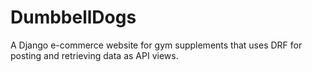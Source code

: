 # DumbbellDogs
A Django e-commerce website for gym supplements that uses DRF for posting and retrieving data as API views.
